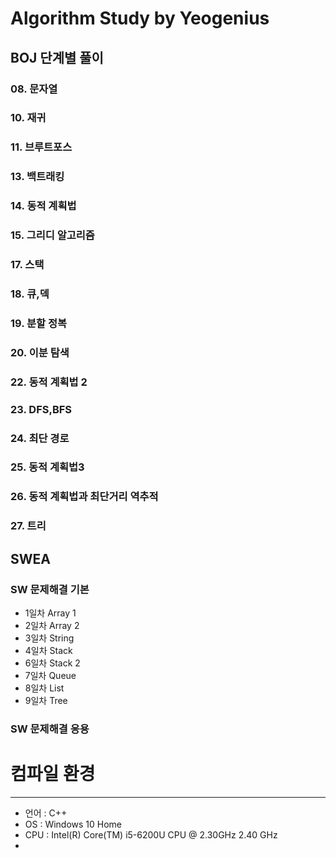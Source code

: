 # Algorithm Study by **Yeogenius**
## BOJ 단계별 풀이
### 08. 문자열
### 10. 재귀
### 11. 브루트포스
### 13. 백트래킹
### 14. 동적 계획법
### 15. 그리디 알고리즘
### 17. 스택
### 18. 큐,덱
### 19. 분할 정복
### 20. 이분 탐색
### 22. 동적 계획법 2
### 23. DFS,BFS
### 24. 최단 경로
### 25. 동적 계획법3
### 26. 동적 계획법과 최단거리 역추적
### 27. 트리

## SWEA
### SW 문제해결 기본
- 1일차 Array 1
- 2일차 Array 2
- 3일차 String
- 4일차 Stack
- 6일차 Stack 2
- 7일차 Queue
- 8일차 List
- 9일차 Tree
### SW 문제해결 응용

# 컴파일 환경
---
- 언어 : C++
- OS : Windows 10 Home
- CPU : Intel(R) Core(TM) i5-6200U CPU @ 2.30GHz 2.40 GHz
- 
